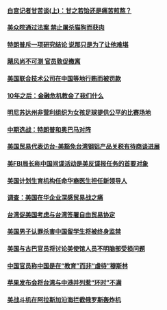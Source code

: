 #### [白宫记者甘苦谈(上)：甘之若饴还是痛苦煎熬？](../pages/zg_yre_rvq/4570736.md) 

#### [美众院通过法案 禁止屠杀猫狗而获肉](../pages/zg_yre_rvq/4570717.md) 

#### [特朗普斥一项研究结论 说那只是为了让他难堪 ](../pages/zg_yre_rvq/4570711.md) 

#### [飓风尚不可测 官员敦促撤离](../pages/zg_yre_rvq/4570698.md) 

#### [美国联合技术公司在中国等地行贿而被罚款](../pages/zg_yre_rvq/4570469.md) 

#### [10年之后：金融危机教会了我们什么 ](../pages/zg_yre_rvq/4570459.md) 

#### [明尼苏达州非营利组织为女孩足球提供公平的比赛场地 ](../pages/zg_yre_rvq/4570451.md) 

#### [中期选战：特朗普和奥巴马对阵](../pages/zg_yre_rvq/4570293.md) 

#### [美国贸易代表访台-美豁免台湾钢铝产品关税有待商谈进展](../pages/zg_yre_rvq/4570238.md) 

#### [美FBI局长称中国间谍活动是美反谍报任务的首要对象](../pages/zg_yre_rvq/4570165.md) 

#### [美国计划生育机构任命华裔医生担任新领导人   ](../pages/zg_yre_rvq/4570154.md) 

#### [调查：美国在华企业深感贸易战之痛](../pages/zg_yre_rvq/4570017.md) 

#### [台湾促美国考虑与台湾签署自由贸易协定](../pages/zg_yre_rvq/4570010.md) 

#### [美国男子认罪杀害中国留学生将被终身监禁 ](../pages/zg_yre_rvq/4569971.md) 

#### [美国与古巴官员将讨论美使馆人员不明脑部受损问题](../pages/zg_yre_rvq/4569935.md) 

#### [中国官员称中国是在“教育”而非“虐待”穆斯林](../pages/zg_yre_rvq/4569905.md) 

#### [苹果发布会将台湾与中港并列惹“环时”不满](../pages/zg_yre_rvq/4569845.md) 

#### [美战斗机在阿拉斯加沿海拦截俄罗斯轰炸机](../pages/zg_yre_rvq/4569745.md) 

